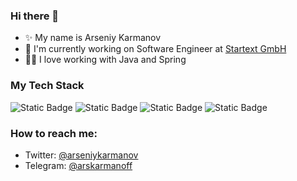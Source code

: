 ### Hi there 👋

- ✨ My name is Arseniy Karmanov
- 🔭 I'm currently working on Software Engineer at [Startext GmbH](https://startext.de/)
- 👨‍💻 I love working with Java and Spring


### My Tech Stack
![Static Badge](https://img.shields.io/badge/build--blue?style=flat&logo=github&label=GitHub)
![Static Badge](https://img.shields.io/badge/build--blue?style=flat&logo=gitlab&label=GitLab)
![Static Badge](https://img.shields.io/badge/build--blue?style=flat&logo=spring&label=Spring)
![Static Badge](https://img.shields.io/badge/build--blue?style=flat&logo=springboot&label=Spring%20Boot)

### How to reach me:
- Twitter: [@arseniykarmanov](https://twitter.com/arseniykarmanov)
- Telegram: [@arskarmanoff](https://t.me/arskarmanoff)
